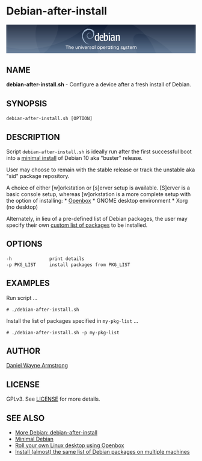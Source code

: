 Debian-after-install
====================

![Debian](debian-banner.png)

NAME
----

**debian-after-install.sh** - Configure a device after a fresh install of Debian.

SYNOPSIS
--------

`debian-after-install.sh [OPTION]`

DESCRIPTION
-----------

Script `debian-after-install.sh` is ideally run after the first successful boot into a [minimal install](https://www.circuidipity.com/minimal-debian/) of Debian 10 aka "buster" release.

User may choose to remain with the stable release or track the unstable aka "sid" package repository.

A choice of either [w]orkstation or [s]erver setup is available. [S]erver is a basic console setup, whereas [w]orkstation is a more complete setup with the option of installing:
    * [Openbox](https://www.circuidipity.com/openbox/)
    * GNOME desktop environment
    * Xorg (no desktop)
    
Alternately, in lieu of a pre-defined list of Debian packages, the user may specify their own [custom list of packages](https://www.circuidipity.com/debian-package-list/) to be installed.

OPTIONS
-------

```
-h              print details
-p PKG_LIST     install packages from PKG_LIST
```

EXAMPLES
--------

Run script ...

```
# ./debian-after-install.sh
```

Install the list of packages specified in `my-pkg-list` ...

```
# ./debian-after-install.sh -p my-pkg-list
```

AUTHOR
------

[Daniel Wayne Armstrong](https://www.dwarmstrong.org)

LICENSE
-------

GPLv3. See [LICENSE](https://github.com/vonbrownie/linux-post-install/blob/master/LICENSE) for more details.

SEE ALSO
--------

* [More Debian: debian-after-install](https://www.circuidipity.com/debian-after-install/)
* [Minimal Debian](https://www.circuidipity.com/minimal-debian/)
* [Roll your own Linux desktop using Openbox](https://www.circuidipity.com/openbox/)
* [Install (almost) the same list of Debian packages on multiple machines](https://www.circuidipity.com/debian-package-list/)
